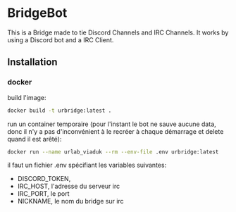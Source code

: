 # BridgeBot

This is a Bridge made to tie Discord Channels and IRC Channels. It works by using a Discord bot and a IRC Client.

## Installation

### docker

build l'image:

```bash
docker build -t urbridge:latest .
```

run un container temporaire (pour l'instant le bot ne sauve aucune data, donc il n'y a pas d'inconvénient à le recréer à chaque démarrage et delete quand il est arêté):

```bash
docker run --name urlab_viaduk --rm --env-file .env urbridge:latest
```

il faut un fichier .env spécifiant les variables suivantes: 

- DISCORD_TOKEN,
- IRC_HOST, l'adresse du serveur irc
- IRC_PORT, le port
- NICKNAME, le nom du bridge sur irc